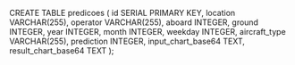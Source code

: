 CREATE TABLE predicoes (
    id SERIAL PRIMARY KEY,
    location VARCHAR(255),
    operator VARCHAR(255),
    aboard INTEGER,
    ground INTEGER,
    year INTEGER,
    month INTEGER,
    weekday INTEGER,
    aircraft_type VARCHAR(255),
    prediction INTEGER,
    input_chart_base64 TEXT,
    result_chart_base64 TEXT
);
